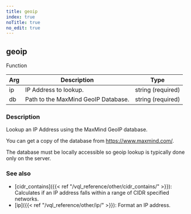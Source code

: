 ```yaml
---
title: geoip
index: true
noTitle: true
no_edit: true
---
```




<div class="vql_item"></div>


## geoip
<span class='vql_type label label-warning pull-right page-header'>Function</span>



<div class="vqlargs"></div>

Arg | Description | Type
----|-------------|-----
ip|IP Address to lookup.|string (required)
db|Path to the MaxMind GeoIP Database.|string (required)

### Description

Lookup an IP Address using the MaxMind GeoIP database.

You can get a copy of the database from https://www.maxmind.com/.

The database must be locally accessible so geoip lookup is typically done
only on the server.

### See also

- [cidr_contains]({{< ref "/vql_reference/other/cidr_contains/" >}}):
  Calculates if an IP address falls within a range of CIDR specified
  networks.
- [ip]({{< ref "/vql_reference/other/ip/" >}}): Format an IP address.


